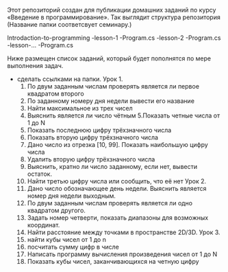 Этот репозиторий создан для публикации домашних заданий по курсу «Введение в программирование».
Так выглядит структура репозитория (Название папки соответсвует семинару.)


Introdaction-to-programming 
		-lesson-1
			-Program.cs
		-lesson-2
			-Program.cs
		-lesson-...
			-Program.cs

Ниже размещен список заданий, который будет пополнятся по мере выполнения задач.
* сделать ссылками на папки.
Урок 1.
	1. По двум заданным числам проверять является ли первое квадратом второго
	2. По заданному номеру дня недели вывести его название
	3. Найти максимальное из трех чисел
	4. Выяснить является ли число чётным
	5.Показать четные числа от 1 до N
	6. Показать последнюю цифру трёхзначного числа
	7. Показать вторую цифру трёхзначного числа
	8. Дано число из отрезка [10, 99]. Показать наибольшую цифру числа
	9. Удалить вторую цифру трёхзначного числа
	10. Выяснить, кратно ли число заданному, если нет, вывести остаток.
	11. Найти третью цифру числа или сообщить, что её нет
Урок 2.
	1. Дано число обозначающее день недели. Выяснить является номер дня недели выходным.
	2. По двум заданным числам проверять является ли одно квадратом другого.
	3. Задать номер четверти, показать диапазоны для возможных координат.
	4. Найти расстояние между точками в пространстве 2D/3D.
Урок 3.
	1. найти кубы чисел от 1 до n
  2. посчитать сумму цифр в числе
  3. Написать программу вычисления произведения чисел от 1 до N
  4. Показать кубы чисел, заканчивающихся на четную цифру

